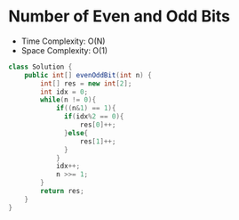 # Number of Even and Odd Bits

- Time Complexity: O(N)
- Space Complexity: O(1)

```java
class Solution {
    public int[] evenOddBit(int n) {
        int[] res = new int[2];
        int idx = 0;
        while(n != 0){
            if((n&1) == 1){
              if(idx%2 == 0){
                  res[0]++;
              }else{
                  res[1]++;
              }
            }
            idx++;
            n >>= 1;
        }
        return res;    
    }
}
```